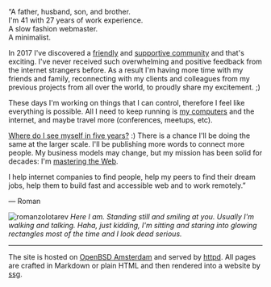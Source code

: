 <p class="f4 f3-m f3-l lh-title ni">&#8220;A
father, husband, son, and brother.<br>
I'm 41 with 27 years of work experience.<br>
A slow fashion webmaster.<br>
A minimalist.
</p>

In 2017 I've discovered a [friendly](words.html) and [supportive
community](sponsors.html) and that's exciting. I've never received
such overwhelming and positive feedback from the internet strangers
before. As a result I'm having more time with my friends and family,
reconnecting with my clients and colleagues from my previous projects
from all over the world, to proudly share my excitement.&nbsp;;)

These days I'm working on things that I can control, therefore I
feel like everything is possible. All I need to keep running is [my
computers](setup.html) and the internet, and maybe travel more
(conferences, meetups, etc).

[Where do I see myself in five years?](cv.html) :) There is a chance
I'll be doing the same at the larger scale. I'll be publishing more
words to connect more people. My business models may change, but
my mission has been solid for decades: I'm [mastering the Web](/n/).

I help internet companies to find people, help my peers to find
their dream jobs, help them to build fast and accessible web and
to work remotely.&#8221;

&mdash; Roman

![romanzolotarev](romanzolotarev.jpeg) _Here I am. Standing still
and smiling at you. Usually I'm walking and talking. Haha, just
kidding, I'm sitting and staring into glowing rectangles most of
the time and I look dead serious._

---

The site is hosted on [OpenBSD Amsterdam](https://openbsd.amsterdam/?rz)
and served by [httpd](/openbsd/httpd.html). All pages are crafted
in Markdown or plain HTML and then rendered into a website by
[ssg](ssg.html).

